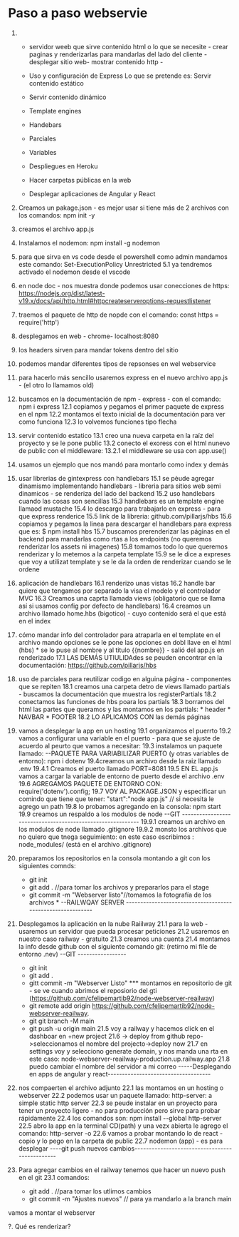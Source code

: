 # Paso a paso webservie

1. * servidor weeb que sirve contenido html o lo que se necesite - crear paginas y renderizarlas para mandarlas del lado del cliente - desplegar sitio web- mostrar contenido http - 
    * Uso y configuración de Express
    Lo que se pretende es:
    Servir contenido estático

    * Servir contenido dinámico
    * Template engines
    * Handebars
    * Parciales
    * Variables
    * Despliegues en Heroku
    * Hacer carpetas públicas en la web
    * Desplegar aplicaciones de Angular y React
    
2. Creamos un pakage.json - es mejor usar si tiene más de 2 archivos con los comandos: npm init -y 
3. creamos el archivo app.js
4. Instalamos el nodemon: npm install -g nodemon
5. para que sirva en vs code  desde el powershell como admin mandamos este comando: Set-ExecutionPolicy Unrestricted
    5.1 ya tendremos activado el nodemon desde el vscode
6. en node doc - nos muestra donde podemos usar conecciones de https: https://nodejs.org/dist/latest-v19.x/docs/api/http.html#httpcreateserveroptions-requestlistener
7. traemos el paquete de http de nopde con el comando: const https = require('http')
8. desplegamos en web - chrome- localhost:8080
9. los headers sirven para mandar tokens dentro del sitio
10. podemos mandar diferentes tipos de repsonses en wel webservice
11. para hacerlo más sencillo usaremos express en el nuevo archivo app.js - (el otro lo llamamos old)
12. buscamos en la documentación de npm - express - con el comando: npm i express
    12.1  copiamos y pegamos el primer paquete de express en el npm
    12.2 montamos el texto inicial de la documentación para ver como funciona
    12.3 lo volvemos funciones tipo flecha
13. servir contenido estatico
    13.1 creo una nueva carpeta en la raíz del proyecto y se le pone public
    13.2 conecto el exoress con el html nunevo de public con el middleware: 
    13.2.1 el middleware se usa con app.use()
14. usamos un ejemplo que nos mandó para montarlo como index y demás
15. usar librerias de gintexpress con handlebars
    15.1 se pèude agregar dinamismo implementando handlebars - libreria para sitios web semi dinamicos - se renderiza del lado del backend
    15.2 uso handlebars cuando las cosas son sencillas
    15.3 handlebars es un template engine llamaod mustache
    15.4 lo descargo para trabajarlo en express - para que express renderice
    15.5 link de la libreria: github.com/pillarjs/hbs
    15.6 copiamos y pegamos la linea para descargar el handlebars para express que es: $ npm install hbs
    15.7 buscamos prerenderizar las páginas en el backend para mandarlas como rtas a los endpoints (no queremos renderizar los assets ni imagenes)
    15.8 tomamos todo lo que queremos renderizar y lo metemos a la carpeta template 
    15.9 se le dice a expreses que voy a utilizat template y se le da la orden de renderizar cuando se le ordene
16. aplicación de handlebars
    16.1 renderizo unas vistas
    16.2 handle bar quiere que tengamos por separado la visa el modelo y el controlador
    MVC
    16.3 Creamos una caprta llamada views (obligatorio que se llama así si usamos config por defecto de handlebars)
    16.4 creamos un archivo llamado home.hbs (bigotico) - cuyo contenido será el que está en el index
17. cómo mandar info del controlador para atraparla en el template
    en el archivo mando opciones
    se le pone las opciones en dobl llave en el html (hbs)
        * se lo puse al nombre y al titulo {{nombre}} - salió del app.js en renderizado
    17.1 LAS DEMÁS UTIULIDAdes se peuden encontrar en la documentación: https://github.com/pillarjs/hbs
18. uso de parciales para reutilizar codigo en alguina página - componentes que se repiten
    18.1 creamos una carpeta detro de views llamado partials - buscamos la documentación que muestra los registerPartials
    18.2 conectamos las funciones de hbs poara los partials
    18.3 borramos del html las partes que queramos y las montamos en los partials:
        * header
        * NAVBAR
        * FOOTER
    18.2 LO APLICAMOS CON las demás páginas
19. vamos a desplegar la app en un hosting
    19.1 organizamos el puerrto
    19.2 vamos a configurar una variable en el puerto - para que se ajuste de acuerdo al peurto que vamos a necesitar:
    19.3 instalamos un paquete llamado: 
    --PAQUETE PARA VARIABILIZAR PUERTO (y otras variables de entorno): npm i dotenv
    19.4creamos un archivo desde la raiz llamado .env
        19.4.1 Creamos el puerto llamado PORT=8081
    19.5 EN EL app.js vamos a cargar la variable de entorno de puerto desde el archivo .env
    19.6 AGREGAMOS PAQUETE DE ENTORNO CON: require('dotenv').config;
    19.7 VOY AL PACKAGE.JSON y especificar un comindo que tiene que tener: "start":"node app.js" // si necesita le agrego un path
    19.8 lo probamos agregando en la consola: npm start
    19.9 creamos un respaldo a los modulos de node
    --GIT -----------------------------------------------------------
        19.9.1 creamos un archivo en los modulos de node llamado .gitignore
        19.9.2 monsto los archivos que no quiero que tnega seguimiento: en este caso escribimos : node_modules/ (está en el archivo .gitignore)
20. preparamos los repositorios en la consola montando a git con los siguientes comnds:
    * git init
    * git add . //para tomar los archivos y prepararlos para el stage
    * git commit -m "Webserver listo"//tomamos la fotografía de los archivos    * 
    --RAILWQAY SERVER -----------------------------------------------------------
21. Desplegamos la aplicación en la nube Raiilway 
    21.1 para la web - usaremos un servidor que pueda procesar peticiones
    21.2 usaremos en nuestro caso railway - gratuito
    21.3 creamos una cuenta
    21.4 montamos la info desde github con el siguiente comando git:
        (retirno mi file de entorno .nev)
    --GIT -----------------
    * git init 
    * git add .
    * gitt commit -m "Webserver Listo"
    *** montamos en repositorio de git - se ve cuando abrimos el reposiorio del gti (https://github.com/cfelipemartib92/node-webserver-reailway)
    * git remote add origin https://github.com/cfelipemartib92/node-webserver-reailway.
    * git git branch -M main
    * git push -u origin main
    21.5 voy a railway y hacemos click en el dashboar en +new project
    21.6 -> deploy from github repo->seleccionamos el nombre del projecto->deploy now
    21.7 en settings voy y selecciono generate domain, y nos manda una rta en este caso: node-webserver-reailway-production.up.railway.app
    21.8 puedo cambiar el nombre del servidor a mi correo
    -----Desplegando en apps de angular y react------------------------------------
22. nos compaerten el archivo adjunto 
    22.1 las montamos en un hosting o webserver
    22.2 podemos usar un paquete llamado: http-server: a simple static http server
    22.3 se peude instalar en un proyecto para tener un proyecto ligero - no para producción pero sirve para probar rápidamente
    22.4 los comandos son: npm install --global http-server
    22.5 abro la app en la terminal CD(path) y una vezx abierta le agrego el comando:
    http-server -o
    22.6 vamos a probar montando lo de react - copio y lo pego en la carpeta de public
    22.7 nodemon (app) - es para desplegar 
    ----git push nuevos cambios-----------------------------------------------
23. Para agregar cambios en el railway tenemos que hacer un nuevo push en el git
    23.1 comandos:
    * git add . //para tomar los utlimos cambios 
    * git commit -m "Ajustes nuevos" // para ya mandarlo a la branch main






    


vamos a montar el webserver 


















?. Qué es renderizar? 


